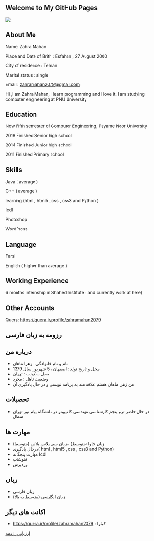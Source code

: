 ## Welcome to  My GitHub Pages

<img src="C:\Users\win 10\Desktop\AXX">

## About Me


Name: Zahra Mahan

Place and Date of Brith : Esfahan , 27 August 2000

City of residence : Tehran

Marital status : single

Email : zahramahan2079@gmail.com

Hi ,I am Zahra Mahan, I learn programming and I love it. I am studying computer engineering at PNU University

## Education

Now           Fifth semester of Computer Engineering, Payame Noor University

2018          Finished Senior high school 

2014          Finished Junior high school

2011          Finished Primary school

## Skills

Java ( average )

C++  ( average ) 

learning (html , html5 , css , css3 and Python )

Icdl

Photoshop

WordPress

## Language
Farsi

English ( higher than average )

## Working Experience

6 months internship in Shahed Institute ( and currently work at here)

## Other Accounts

Quera: https://quera.ir/profile/zahramahan2079

## رزومه به زبان فارسی      

## درباره من
 
+ نام و نام خانوادگی : زهرا ماهان 
+ محل و تاریخ تولد : اصفهان ، 5 شهریور سال 1379
+ محل سکونت : تهران                                              
+ وضعیت تاهل : مجرد 
+  من زهرا ماهان هستم علاقه مند به برنامه نویسی و در حال یادگیری آن    


## تحصیلات
 
+ در حال حاضر     ترم پنجم کارشناسی مهندسی کامپیوتر در دانشگاه پیام نور تهران شمال 
 
 ## مهارت ها
 
 + زبان جاوا (متوسط) 
 +زبان سی پلاس پلاس (متوسط) 
 + درحال یادگیری( html , html5 , css , css3 and Python)      
 + مهارت پنجگانه Icdl
 +  فتوشاپ  
 + وردپرس 
 
 
 ## زبان 
 + زبان فارسی 
 +  زبان انگلیسی (متوسط به بالا)
 
 
 ## اکانت های دیگر 
                                
 +  https://quera.ir/profile/zahramahan2079 :  کوئرا


[ارزیابی رزومه](https://github.com/zahramahan/zahramahan.github.io/blob/c97291ea3ff79033f40d8299f92d5f5595268878/ZM_CV_CheckList_AR_3983%20(1).pdf)
